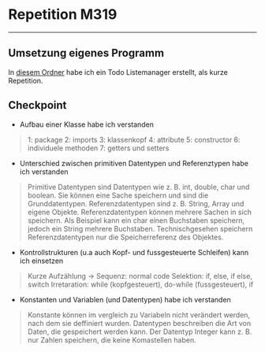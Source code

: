# Repetition M319

---

## Umsetzung eigenes Programm

In [diesem Ordner](https://github.com/Luka0731/TBZ_m320_elif_luka/tree/611490867657e1a31c58905458c7f1f0dded586a/02-projects/M319%20Repetition/TODO-Listen-Manager) habe ich ein Todo Listemanager erstellt, als kurze Repetition.

## Checkpoint
- Aufbau einer Klasse habe ich verstanden  
> 1: package   2: imports   3: klassenkopf   4: attribute   5: constructor  6: individuele methoden   7: getters und setters

- Unterschied zwischen primitiven Datentypen und Referenztypen habe ich verstanden  
> Primitive Datentypen sind Datentypen wie z. B. int, double, char und boolean. Sie können eine Sache speichern und sind die Grunddatentypen. Referenzdatentypen sind z. B. String, Array und eigene Objekte. Referenzdatentypen können mehrere Sachen in sich speichern. Als Beispiel kann ein char einen Buchstaben speichern, jedoch ein String mehrere Buchstaben. Technischgesehen speichern Referenzdatentypen nur die Speicherreferenz des Objektes.

- Kontrollstrukturen (u.a auch Kopf- und fussgesteuerte Schleifen) kann ich einsetzen  
> Kurze Aufzählung ->   Sequenz: normal code   Selektion: if, else, if else, switch   Irretaration: while (kopfgesteuert), do-while (fussgesteuert), if

- Konstanten und Variablen (und Datentypen) habe ich verstanden  
> Konstante können im vergleich zu Variabeln nicht verändert werden, nach dem sie deffiniert wurden. Datentypen beschreiben die Art von Daten, die gespeichert werden kann. Der Datentyp Integer kann z. B. nur Zahlen speichern, die keine Komastellen haben.